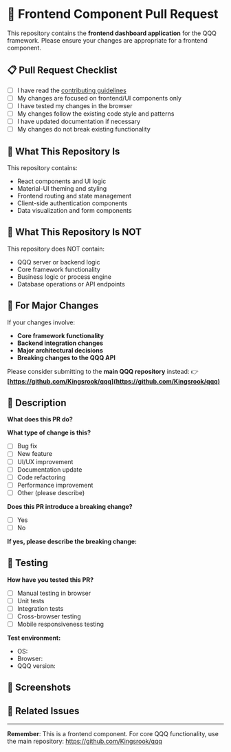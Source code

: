 # 🎨 Frontend Component Pull Request

This repository contains the **frontend dashboard application** for the QQQ framework. Please ensure your changes are appropriate for a frontend component.

## 📋 Pull Request Checklist

- [ ] I have read the [contributing guidelines](https://github.com/Kingsrook/qqq.wiki)
- [ ] My changes are focused on frontend/UI components only
- [ ] I have tested my changes in the browser
- [ ] My changes follow the existing code style and patterns
- [ ] I have updated documentation if necessary
- [ ] My changes do not break existing functionality

## 🎯 What This Repository Is

This repository contains:
- React components and UI logic
- Material-UI theming and styling
- Frontend routing and state management
- Client-side authentication components
- Data visualization and form components

## 🚫 What This Repository Is NOT

This repository does NOT contain:
- QQQ server or backend logic
- Core framework functionality
- Business logic or process engine
- Database operations or API endpoints

## 🔄 For Major Changes

If your changes involve:
- **Core framework functionality**
- **Backend integration changes**
- **Major architectural decisions**
- **Breaking changes to the QQQ API**

Please consider submitting to the **main QQQ repository** instead:
👉 **[https://github.com/Kingsrook/qqq](https://github.com/Kingsrook/qqq)**

## 📝 Description

**What does this PR do?**
<!-- Describe your changes in detail -->

**What type of change is this?**
- [ ] Bug fix
- [ ] New feature
- [ ] UI/UX improvement
- [ ] Documentation update
- [ ] Code refactoring
- [ ] Performance improvement
- [ ] Other (please describe)

**Does this PR introduce a breaking change?**
- [ ] Yes
- [ ] No

**If yes, please describe the breaking change:**

## 🧪 Testing

**How have you tested this PR?**
- [ ] Manual testing in browser
- [ ] Unit tests
- [ ] Integration tests
- [ ] Cross-browser testing
- [ ] Mobile responsiveness testing

**Test environment:**
- OS: 
- Browser: 
- QQQ version: 

## 📸 Screenshots

<!-- If applicable, add screenshots to help explain your changes -->

## 🔗 Related Issues

<!-- Link to any related issues in the main QQQ repository -->

---

**Remember**: This is a frontend component. For core QQQ functionality, use the main repository: https://github.com/Kingsrook/qqq
